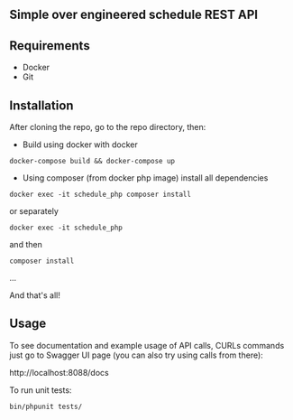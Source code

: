 ## Simple over engineered schedule REST API

## Requirements

* Docker
* Git

## Installation

After cloning the repo, go to the repo directory, then:

* Build using docker with docker

`docker-compose build && docker-compose up`

* Using composer (from docker php image) install all dependencies

`docker exec -it schedule_php composer install`

or separately

`docker exec -it schedule_php`

and then

`composer install`

...

And that's all!

## Usage

To see documentation and example usage of API calls, CURLs commands just go to Swagger UI page (you can also try using calls from there):

http://localhost:8088/docs

To run unit tests:

`bin/phpunit tests/`
